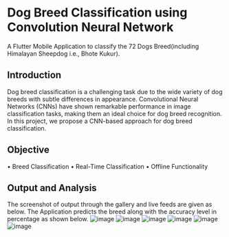 # Dog Breed Classification using Convolution Neural Network

A Flutter Mobile Application to classify the 72 Dogs Breed(including Himalayan Sheepdog i.e., Bhote Kukur).

## Introduction
Dog breed classification is a challenging task due to the wide variety of dog breeds with subtle differences in appearance. Convolutional Neural Networks (CNNs) have shown remarkable performance in image classification tasks, making them an ideal choice for dog breed recognition. In this project, we propose a CNN-based approach for dog breed classification.

## Objective
•	Breed Classification
•	Real-Time Classification
•	Offline Functionality

## Output and Analysis
The screenshot of output through the gallery and live feeds are given as below. The Application predicts the breed along with the accuracy level in percentage as shown below.
![image](https://github.com/thisiskritartha/Dog-Breed-Classification/assets/67311836/738a131d-969e-48d6-8da5-873608ad8fc2)            ![image](https://github.com/thisiskritartha/Dog-Breed-Classification/assets/67311836/25b24752-2478-4dc5-8f8d-c9cb69dcb564)            ![image](https://github.com/thisiskritartha/Dog-Breed-Classification/assets/67311836/5af66689-1f19-46ee-8992-acc6f5b41e78)
![image](https://github.com/thisiskritartha/Dog-Breed-Classification/assets/67311836/eca07bae-43f4-46ed-bcea-9608bb552c75)            ![image](https://github.com/thisiskritartha/Dog-Breed-Classification/assets/67311836/ae0595c9-dfeb-428e-ac0e-28174a7f01dc)            ![image](https://github.com/thisiskritartha/Dog-Breed-Classification/assets/67311836/0766f557-d05c-462a-aa95-f5bfb4f16bee)







